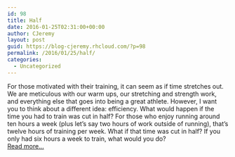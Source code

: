 ```yaml
---
id: 98
title: Half
date: 2016-01-25T02:31:00+00:00
author: CJeremy
layout: post
guid: https://blog-cjeremy.rhcloud.com/?p=98
permalink: /2016/01/25/half/
categories:
  - Uncategorized
---
```

For those motivated with their training, it can seem as if time stretches out. We are meticulous with our warm ups, our stretching and strength work, and everything else that goes into being a great athlete. However, I want you to think about a different idea: efficiency. What would happen if the time you had to train was cut in half? For those who enjoy running around ten hours a week (plus let&#8217;s say two hours of work outside of running), that&#8217;s twelve hours of training per week. What if that time was cut in half? If you only had six hours a week to train, what would you do? <span class="post-teaser-more">&nbsp;<br /><a href="http://blog-cjeremy.rhcloud.com/2016/01/25/half/" title="Permanent Link: Half" rel="bookmark">Read more...</br></span></p>